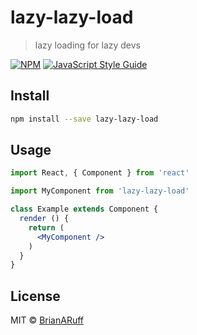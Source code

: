 # lazy-lazy-load

> lazy loading for lazy devs

[![NPM](https://img.shields.io/npm/v/lazy-lazy-load.svg)](https://www.npmjs.com/package/lazy-lazy-load) [![JavaScript Style Guide](https://img.shields.io/badge/code_style-standard-brightgreen.svg)](https://standardjs.com)

## Install

```bash
npm install --save lazy-lazy-load
```

## Usage

```jsx
import React, { Component } from 'react'

import MyComponent from 'lazy-lazy-load'

class Example extends Component {
  render () {
    return (
      <MyComponent />
    )
  }
}
```

## License

MIT © [BrianARuff](https://github.com/BrianARuff)
